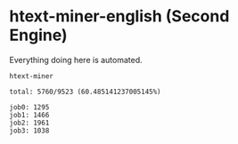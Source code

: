 # htext-miner-english (Second Engine)

Everything doing here is automated.

```
htext-miner

total: 5760/9523 (60.485141237005145%)

job0: 1295
job1: 1466
job2: 1961
job3: 1038
```